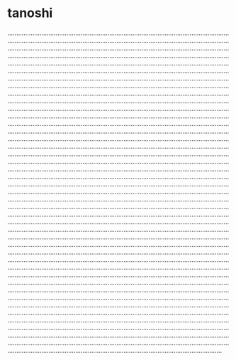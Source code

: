 # tanoshi

................................................................................................................................................................................................................................................................................................................................................................................................................................................................................................................................................................................................................................................................................................................................................................................................................................................................................................................................................................................................................................................................................................................................................................................................................................................................................................................................................................................................................................................................................................................................................................................................................................................................................................................................................................................................................................................................................................................................................................................................................................................................................................................................................................................................................................................................................................................................................................................................................................................................................................................................................................................................................................................................................................................................................................................................................................................................................................................................................................................................................................................................................................................................................................................................................................................................................................................................................................................................................................................................................................................................................................................................................................................................................................................................................................................................................................................................................................................................................................................................................................................................................................................................................................................................................................................................................................................................................................................................................................................................................................................................................................................................................................................................................................................................................................................................................................................................................................................................................................................................................................................................................................................................................................................................................................................................................................................................................................................................................................................................................................................................................